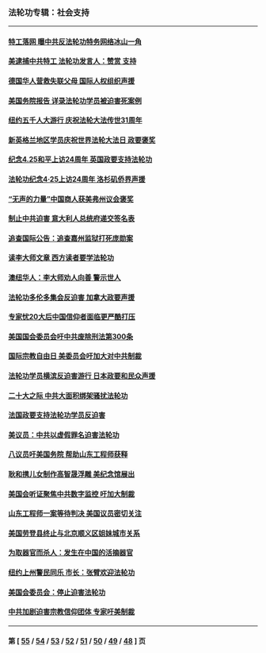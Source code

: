 ### 法轮功专辑：社会支持
---
#### [特工落网 曝中共反法轮功特务网络冰山一角](../../pages/nf4386/n14006412.md?06030430) 
#### [美逮捕中共特工 法轮功发言人：赞赏 支持](../../pages/nf4386/n14005107.md?06030430) 
#### [德国华人营救失联父母 国际人权组织声援](../../pages/nf4386/n14002019.md?06030430) 
#### [美国务院报告 详录法轮功学员被迫害死案例](../../pages/nf4386/n13997752.md?06030430) 
#### [纽约五千人大游行 庆祝法轮大法传世31周年](../../pages/nf4386/n13995110.md?06030430) 
#### [新英格兰地区学员庆祝世界法轮大法日 政要褒奖](../../pages/nf4386/n13990800.md?06030430) 
#### [纪念4.25和平上访24周年 英国政要支持法轮功](../../pages/nf4386/n13984057.md?06030430) 
#### [法轮功纪念4·25上访24周年 洛杉矶侨界声援](../../pages/nf4386/n13978796.md?06030430) 
#### [“无声的力量”中国商人获美弗州议会褒奖](../../pages/nf4386/n13941208.md?06030430) 
#### [制止中共迫害 意大利人总统府递交签名表](../../pages/nf4386/n13933726.md?06030430) 
#### [追查国际公告：追查嘉州监狱打死庞勋案](../../pages/nf4386/n13933461.md?06030430) 
#### [读李大师文章 西方读者要学法轮功](../../pages/nf4386/n13925142.md?06030430) 
#### [澳纽华人：李大师劝人向善 警示世人](../../pages/nf4386/n13924146.md?06030430) 
#### [法轮功多伦多集会反迫害 加拿大政要声援](../../pages/nf4386/n13881303.md?06030430) 
#### [专家忧20大后中国信仰者面临更严酷打压](../../pages/nf4386/n13874993.md?06030430) 
#### [美国国会委员会吁中共废除刑法第300条](../../pages/nf4386/n13868121.md?06030430) 
#### [国际宗教自由日 美委员会吁加大对中共制裁](../../pages/nf4386/n13855021.md?06030430) 
#### [法轮功学员横滨反迫害游行 日本政要和民众声援](../../pages/nf4386/n13847132.md?06030430) 
#### [二十大之际 中共大面积绑架骚扰法轮功](../../pages/nf4386/n13846381.md?06030430) 
#### [法国政要支持法轮功学员反迫害](../../pages/nf4386/n13841970.md?06030430) 
#### [美议员：中共以虚假罪名迫害法轮功](../../pages/nf4386/n13841083.md?06030430) 
#### [八议员吁美国务院 帮助山东工程师获释](../../pages/nf4386/n13836379.md?06030430) 
#### [耿和携儿女制作高智晟浮雕 美纪念馆展出](../../pages/nf4386/n13829624.md?06030430) 
#### [美国会听证聚焦中共数字监控 吁加大制裁](../../pages/nf4386/n13825083.md?06030430) 
#### [山东工程师一案等待判决 美国议员密切关注](../../pages/nf4386/n13815065.md?06030430) 
#### [美国劳登县终止与北京顺义区姐妹城市关系](../../pages/nf4386/n13811030.md?06030430) 
#### [为取器官而杀人：发生在中国的活摘器官](../../pages/nf4386/n13794731.md?06030430) 
#### [纽约上州警民同乐 市长：张臂欢迎法轮功](../../pages/nf4386/n13794375.md?06030430) 
#### [美国会委员会：停止迫害法轮功](../../pages/nf4386/n13788164.md?06030430) 
#### [中共加剧迫害宗教信仰团体 专家吁美制裁](../../pages/nf4386/n13780252.md?06030430) 

---
#### 第 [ [55](./55.md?06030430) / [54](./54.md?06030430) / [53](./53.md?06030430) / [52](./52.md?06030430) / [51](./51.md?06030430) / [50](./50.md?06030430) / [49](./49.md?06030430) / [48](./48.md?06030430) ] 页
